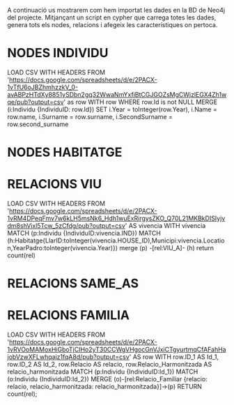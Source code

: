 A continuació us mostrarem com hem importat les dades en la BD de Neo4j del projecte. Mitjançant un script en cypher
que carrega totes les dades, genera tots els nodes, relacions i afegeix les característiques on pertoca.

# NODES INDIVIDU
LOAD CSV WITH HEADERS FROM 'https://docs.google.com/spreadsheets/d/e/2PACX-1vTfU6oJBZhmhzzkV_0-avABPzHTdXy8851ySDbn2gq32WwaNmYxfiBtCGJGOZsMgCWjzlEGX4Zh1wqe/pub?output=csv' as row
WITH row
WHERE row.Id is not NULL
MERGE (i:Individu {IndividuID: row.Id})
SET i.Year = toInteger(row.Year), i.Name = row.name, i.Surname = row.surname, i.SecondSurname = row.second_surname

# NODES HABITATGE

# RELACIONS VIU

LOAD CSV WITH HEADERS FROM 'https://docs.google.com/spreadsheets/d/e/2PACX-1vRM4DPeqFmv7w6kLH5msNk6_Hdh1wuExRirgysZKO_Q70L21MKBkDISIyjvdm8shVixl5Tcw_5zCfdg/pub?output=csv' AS vivencia 
WITH vivencia
MATCH (p:Individu {IndividuID:vivencia.IND})
MATCH (h:Habitatge{LlarID:toInteger(vivencia.HOUSE_ID),Municipi:vivencia.Location,YearPadro:toInteger(vivencia.Year)})
merge (p) -[rel:VIU_A]- (h)
return count(rel)

# RELACIONS SAME_AS

# RELACIONS FAMILIA

LOAD CSV WITH HEADERS FROM 'https://docs.google.com/spreadsheets/d/e/2PACX-1vRVOoMAMoxHiGboTjCIHo2yT30CCWgVHgocGnVJxiCTgyurtmqCfAFahHajobVzwXFLwhqajz1fqA8d/pub?output=csv' AS row
WITH row.ID_1 AS Id_1, row.ID_2 AS Id_2, row.Relacio AS relacio, row.Relacio_Harmonitzada AS relacio_harmonitzada
MATCH (p:Individu {IndividuID:Id_1}) 
MATCH (o:Individu {IndividuID:Id_2})
MERGE (o)-[rel:Relacio_Familiar {relacio: relacio, relacio_harmonitzada: relacio_harmonitzada}]->(p)
RETURN count(rel);
